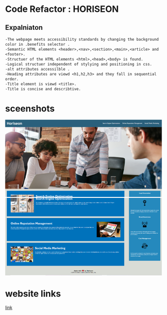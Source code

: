 #  Code Refactor : HORISEON
## Expalniaton 
```
-The webpage meets accessibility standards by changing the background color in .benefits selector .
-Semantic HTML elements <header>,<nav>,<section>,<main>,<article> and <footer>.
-Structuer of the HTML elements <html>,<head>,<body> is found.
-Logical structuer independent of stylying and positioning in css.
-alt attributes accessilble .
-Heading attributes are viewd <h1,h2,h3> and they fall in sequential order.
-Title element is viewd <title>.
-Title is concise and describtive.
```
# sceenshots
![screenshot](assets\images\Screenshot-2021-02-23-112441.png)
![screenshot](assets\images\Screenshot-2021-02-23-112530.png)


# website links
[link](https://shaimajobran.github.io/code-refactor/)


